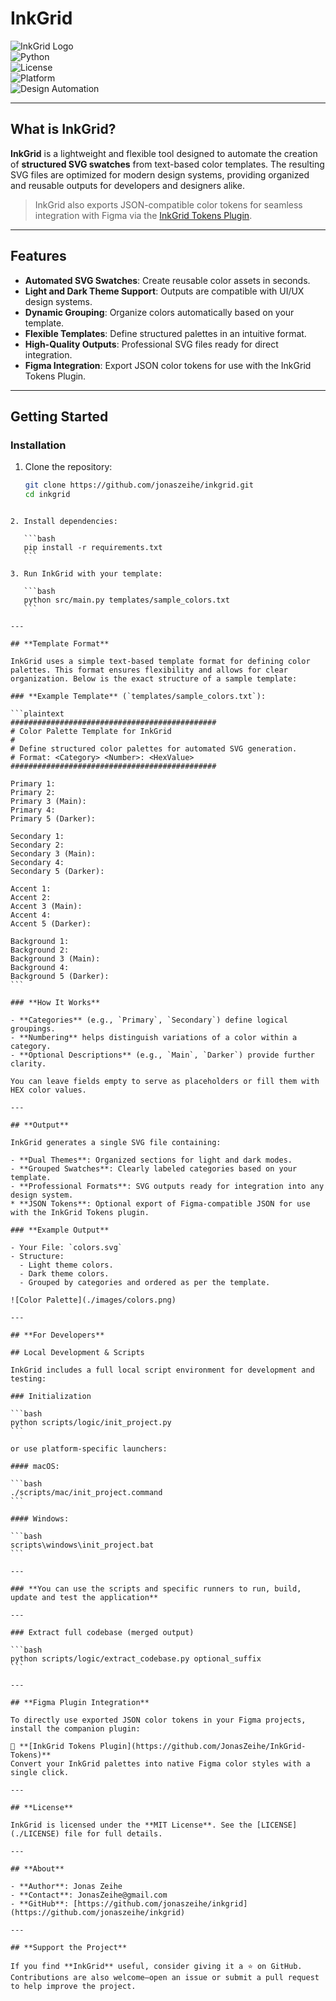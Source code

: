 # **InkGrid**

![InkGrid Logo](./images/inkgrid_logo.png)  
![Python](https://img.shields.io/badge/python-3.x-blue.svg)  
![License](https://img.shields.io/badge/license-MIT-green.svg)  
![Platform](https://img.shields.io/badge/platform-windows%20|%20macOS-lightgrey.svg)  
![Design Automation](https://img.shields.io/badge/design-automation-brightgreen.svg)

---

## **What is InkGrid?**

**InkGrid** is a lightweight and flexible tool designed to automate the creation of **structured SVG swatches** from text-based color templates. The resulting SVG files are optimized for modern design systems, providing organized and reusable outputs for developers and designers alike.

> InkGrid also exports JSON-compatible color tokens for seamless integration with Figma via the [InkGrid Tokens Plugin](https://github.com/JonasZeihe/InkGrid-Tokens).

---

## **Features**

- **Automated SVG Swatches**: Create reusable color assets in seconds.
- **Light and Dark Theme Support**: Outputs are compatible with UI/UX design systems.
- **Dynamic Grouping**: Organize colors automatically based on your template.
- **Flexible Templates**: Define structured palettes in an intuitive format.
- **High-Quality Outputs**: Professional SVG files ready for direct integration.
- **Figma Integration**: Export JSON color tokens for use with the InkGrid Tokens Plugin.

---

## **Getting Started**

### **Installation**

1. Clone the repository:

   ```bash
   git clone https://github.com/jonaszeihe/inkgrid.git
   cd inkgrid
   ```

````

2. Install dependencies:

   ```bash
   pip install -r requirements.txt
   ```

3. Run InkGrid with your template:

   ```bash
   python src/main.py templates/sample_colors.txt
   ```

---

## **Template Format**

InkGrid uses a simple text-based template format for defining color palettes. This format ensures flexibility and allows for clear organization. Below is the exact structure of a sample template:

### **Example Template** (`templates/sample_colors.txt`):

```plaintext
##############################################
# Color Palette Template for InkGrid
#
# Define structured color palettes for automated SVG generation.
# Format: <Category> <Number>: <HexValue>
##############################################

Primary 1:
Primary 2:
Primary 3 (Main):
Primary 4:
Primary 5 (Darker):

Secondary 1:
Secondary 2:
Secondary 3 (Main):
Secondary 4:
Secondary 5 (Darker):

Accent 1:
Accent 2:
Accent 3 (Main):
Accent 4:
Accent 5 (Darker):

Background 1:
Background 2:
Background 3 (Main):
Background 4:
Background 5 (Darker):
```

### **How It Works**

- **Categories** (e.g., `Primary`, `Secondary`) define logical groupings.
- **Numbering** helps distinguish variations of a color within a category.
- **Optional Descriptions** (e.g., `Main`, `Darker`) provide further clarity.

You can leave fields empty to serve as placeholders or fill them with HEX color values.

---

## **Output**

InkGrid generates a single SVG file containing:

- **Dual Themes**: Organized sections for light and dark modes.
- **Grouped Swatches**: Clearly labeled categories based on your template.
- **Professional Formats**: SVG outputs ready for integration into any design system.
* **JSON Tokens**: Optional export of Figma-compatible JSON for use with the InkGrid Tokens plugin.

### **Example Output**

- Your File: `colors.svg`
- Structure:
  - Light theme colors.
  - Dark theme colors.
  - Grouped by categories and ordered as per the template.

![Color Palette](./images/colors.png)

---

## **For Developers**

## Local Development & Scripts

InkGrid includes a full local script environment for development and testing:

### Initialization

```bash
python scripts/logic/init_project.py
```

or use platform-specific launchers:

#### macOS:

```bash
./scripts/mac/init_project.command
```

#### Windows:

```bash
scripts\windows\init_project.bat
```

---

### **You can use the scripts and specific runners to run, build, update and test the application**

---

### Extract full codebase (merged output)

```bash
python scripts/logic/extract_codebase.py optional_suffix
```

---

## **Figma Plugin Integration**

To directly use exported JSON color tokens in your Figma projects, install the companion plugin:

🔌 **[InkGrid Tokens Plugin](https://github.com/JonasZeihe/InkGrid-Tokens)**
Convert your InkGrid palettes into native Figma color styles with a single click.

---

## **License**

InkGrid is licensed under the **MIT License**. See the [LICENSE](./LICENSE) file for full details.

---

## **About**

- **Author**: Jonas Zeihe
- **Contact**: JonasZeihe@gmail.com
- **GitHub**: [https://github.com/jonaszeihe/inkgrid](https://github.com/jonaszeihe/inkgrid)

---

## **Support the Project**

If you find **InkGrid** useful, consider giving it a ⭐ on GitHub. Contributions are also welcome—open an issue or submit a pull request to help improve the project.
````
